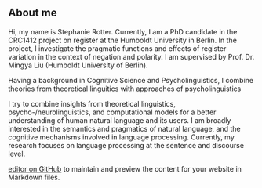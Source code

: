 ## About me

Hi, my name is Stephanie Rotter. Currently, I am a PhD candidate in the CRC1412 project on register at the Humboldt University in Berlin. In the project, I investigate the pragmatic functions and effects of register variation in the context of negation and polarity. I am supervised by Prof. Dr. Mingya Liu (Humboldt University of Berlin).

Having a background in Cognitive Science and Psycholinguistics, I combine theories from theoretical linguitics with approaches of psycholinguistics 


I try to combine insights from theoretical linguistics, psycho-/neurolinguistics, and computational models for a better understanding of human natural language and its users. I am broadly interested in the semantics and pragmatics of natural language, and the cognitive mechanisms involved in language processing. Currently, my research focuses on language processing at the sentence and discourse level.






[editor on GitHub](https://github.com/stephanierotter/stephanierotter.github.io/edit/main/README.md) to maintain and preview the content for your website in Markdown files.
